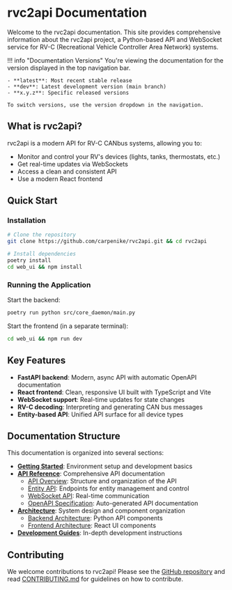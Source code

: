 # rvc2api Documentation

Welcome to the rvc2api documentation. This site provides comprehensive information about the rvc2api project, a Python-based API and WebSocket service for RV-C (Recreational Vehicle Controller Area Network) systems.

!!! info "Documentation Versions"
You're viewing the documentation for the version displayed in the top navigation bar.

    - **latest**: Most recent stable release
    - **dev**: Latest development version (main branch)
    - **x.y.z**: Specific released versions

    To switch versions, use the version dropdown in the navigation.

## What is rvc2api?

rvc2api is a modern API for RV-C CANbus systems, allowing you to:

- Monitor and control your RV's devices (lights, tanks, thermostats, etc.)
- Get real-time updates via WebSockets
- Access a clean and consistent API
- Use a modern React frontend

## Quick Start

### Installation

```bash
# Clone the repository
git clone https://github.com/carpenike/rvc2api.git && cd rvc2api

# Install dependencies
poetry install
cd web_ui && npm install
```

### Running the Application

Start the backend:

```bash
poetry run python src/core_daemon/main.py
```

Start the frontend (in a separate terminal):

```bash
cd web_ui && npm run dev
```

## Key Features

- **FastAPI backend**: Modern, async API with automatic OpenAPI documentation
- **React frontend**: Clean, responsive UI built with TypeScript and Vite
- **WebSocket support**: Real-time updates for state changes
- **RV-C decoding**: Interpreting and generating CAN bus messages
- **Entity-based API**: Unified API surface for all device types

## Documentation Structure

This documentation is organized into several sections:

- [**Getting Started**](development-environments.md): Environment setup and development basics
- [**API Reference**](api/index.md): Comprehensive API documentation
  - [API Overview](api/overview.md): Structure and organization of the API
  - [Entity API](api/entities.md): Endpoints for entity management and control
  - [WebSocket API](api/websocket.md): Real-time communication
  - [OpenAPI Specification](api/openapi.md): Auto-generated API documentation
- [**Architecture**](architecture/overview.md): System design and component organization
  - [Backend Architecture](architecture/backend.md): Python API components
  - [Frontend Architecture](architecture/frontend.md): React UI components
- [**Development Guides**](frontend-development.md): In-depth development instructions

## Contributing

We welcome contributions to rvc2api! Please see the [GitHub repository](https://github.com/carpenike/rvc2api) and read [CONTRIBUTING.md](https://github.com/carpenike/rvc2api/blob/main/CONTRIBUTING.md) for guidelines on how to contribute.

